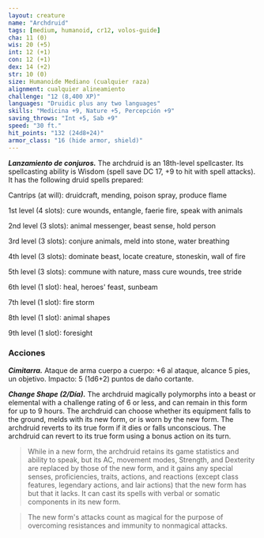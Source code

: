 ```yaml
---
layout: creature
name: "Archdruid"
tags: [medium, humanoid, cr12, volos-guide]
cha: 11 (0)
wis: 20 (+5)
int: 12 (+1)
con: 12 (+1)
dex: 14 (+2)
str: 10 (0)
size: Humanoide Mediano (cualquier raza)
alignment: cualquier alineamiento
challenge: "12 (8,400 XP)"
languages: "Druidic plus any two languages"
skills: "Medicina +9, Nature +5, Percepción +9"
saving_throws: "Int +5, Sab +9"
speed: "30 ft."
hit_points: "132 (24d8+24)"
armor_class: "16 (hide armor, shield)"
---
```


***Lanzamiento de conjuros.*** The archdruid is an 18th-level spellcaster. Its spellcasting ability is Wisdom (spell save DC 17, +9 to hit with spell attacks). It has the following druid spells prepared:

Cantrips (at will): druidcraft, mending, poison spray, produce flame

1st level (4 slots): cure wounds, entangle, faerie fire, speak with animals

2nd level (3 slots): animal messenger, beast sense, hold person

3rd level (3 slots): conjure animals, meld into stone, water breathing

4th level (3 slots): dominate beast, locate creature, stoneskin, wall of fire

5th level (3 slots): commune with nature, mass cure wounds, tree stride

6th level (1 slot): heal, heroes' feast, sunbeam

7th level (1 slot): fire storm

8th level (1 slot): animal shapes

9th level (1 slot): foresight

### Acciones

***Cimitarra.*** Ataque de arma cuerpo a cuerpo: +6 al ataque, alcance 5 pies, un objetivo. Impacto: 5 (1d6+2) puntos de daño cortante.

***Change Shape (2/Día).*** The archdruid magically polymorphs into a beast or elemental with a challenge rating of 6 or less, and can remain in this form for up to 9 hours. The archdruid can choose whether its equipment falls to the ground, melds with its new form, or is worn by the new form. The archdruid reverts to its true form if it dies or falls unconscious. The archdruid can revert to its true form using a bonus action on its turn.

>While in a new form, the archdruid retains its game statistics and ability to speak, but its AC, movement modes, Strength, and Dexterity are replaced by those of the new form, and it gains any special senses, proficiencies, traits, actions, and reactions (except class features, legendary actions, and lair actions) that the new form has but that it lacks. It can cast its spells with verbal or somatic components in its new form.

>The new form's attacks count as magical for the purpose of overcoming resistances and immunity to nonmagical attacks.
